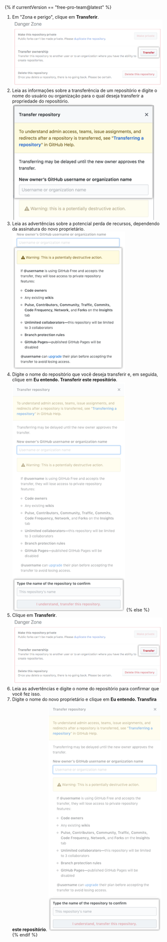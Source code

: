 {% if currentVersion == "free-pro-team@latest" %}
1. Em "Zona e perigo", clique em **Transferir**. ![Botão de Transferir](/assets/images/help/repository/repo-transfer.png)
1. Leia as informações sobre a transferência de um repositório e digite o nome do usuário ou organização para o qual deseja transferir a propriedade do repositório. ![Informações sobre transferência de repositório e campo para digitar o nome de usuário do novo proprietário](/assets/images/help/repository/transfer-repo-new-owner-name.png)
1. Leia as advertências sobre a potencial perda de recursos, dependendo da assinatura do novo proprietário. ![Avisos sobre a transferência de um repositório para uma pessoa que usa um produto grátis](/assets/images/help/repository/repo-transfer-free-plan-warnings.png)
1. Digite o nome do repositório que você deseja transferir e, em seguida, clique em **Eu entendo. Transferir este repositório**. ![Botão de Transferir](/assets/images/help/repository/repo-transfer-complete.png)
{% else %}
1. Clique em **Transferir**. ![Botão de Transferir](/assets/images/help/repository/repo-transfer.png)
1. Leia as advertências e digite o nome do repositório para confirmar que você fez isso.
1. Digite o nome do novo proprietário e clique em **Eu entendo. Transfira este repositório**. ![Botão de Transferir](/assets/images/help/repository/repo-transfer-complete.png)
{% endif %}
